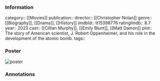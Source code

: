 ### Information
category:: [[Movies]]
publication:: 
director:: [[Christopher Nolan]]
genre:: [[Biography]], [[Drama]], [[History]]
imdbId:: tt15398776
ratingImdb:: 8.7
year:: 2023
cast:: [[Cillian Murphy]], [[Emily Blunt]], [[Matt Damon]]
plot:: The story of American scientist, J. Robert Oppenheimer, and his role in the development of the atomic bomb.
tags::


### Poster
![poster](https://m.media-amazon.com/images/M/MV5BMDBmYTZjNjUtN2M1MS00MTQ2LTk2ODgtNzc2M2QyZGE5NTVjXkEyXkFqcGdeQXVyNzAwMjU2MTY@._V1_SX300.jpg)


### Annotations

